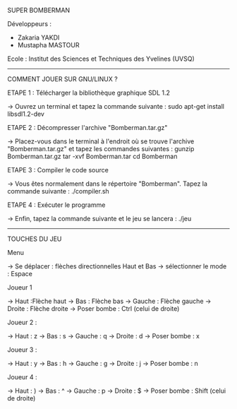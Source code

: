 
SUPER BOMBERMAN

Développeurs : 
- Zakaria YAKDI
- Mustapha MASTOUR

Ecole :
Institut des Sciences et Techniques des Yvelines (UVSQ)

__________________________________________________________________


COMMENT JOUER SUR GNU/LINUX ?


ETAPE 1 : Télécharger la bibliothèque graphique SDL 1.2

-> Ouvrez un terminal et tapez la commande suivante :
sudo apt-get install libsdl1.2-dev


ETAPE 2 : Décompresser l'archive "Bomberman.tar.gz"

-> Placez-vous dans le terminal à l'endroit où se trouve l'archive "Bomberman.tar.gz" et tapez les commandes suivantes :
gunzip Bomberman.tar.gz
tar -xvf Bomberman.tar
cd Bomberman


ETAPE 3 : Compiler le code source

-> Vous êtes normalement dans le répertoire "Bomberman". Tapez la commande suivante :
./compiler.sh


ETAPE 4 : Exécuter le programme

-> Enfin, tapez la commande suivante et le jeu se lancera :
./jeu


__________________________________________________________________


TOUCHES DU JEU

Menu 

-> Se déplacer : flèches directionnelles Haut et Bas
-> sélectionner le mode : Espace

Joueur 1

-> Haut :Flèche haut
-> Bas : Flèche bas
-> Gauche : Flèche gauche
-> Droite : Flèche droite
-> Poser bombe : Ctrl (celui de droite)

Joueur 2 :

-> Haut : z
-> Bas : s
-> Gauche : q
-> Droite : d
-> Poser bombe : x

Joueur 3 :

-> Haut : y
-> Bas : h 
-> Gauche : g
-> Droite : j
-> Poser bombe : n

Joueur 4 :

-> Haut : )
-> Bas : ^
-> Gauche : p
-> Droite : $
-> Poser bombe : Shift (celui de droite)

